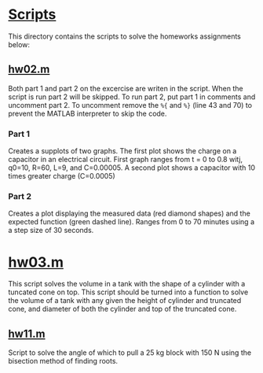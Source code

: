# [Scripts](Scripts)
This directory contains the scripts to solve the homeworks assignments below:

## [hw02.m](hw02.m)
Both part 1 and part 2 on the excercise are writen in the script. When the script is run part 2 will be skipped. To run part 2, put part 1 in comments and uncomment part 2. To uncomment remove the `%{` and `%}` (line 43 and 70) to prevent the MATLAB interpreter to skip the code.

### Part 1
Creates a supplots of two graphs. The first plot shows the charge on a capacitor in an electrical circuit. First graph ranges from t = 0 to 0.8 witj, q0=10, R=60, L=9, and C=0.00005. A second plot shows a capacitor with 10 times greater charge (C=0.0005)

### Part 2
Creates a plot displaying the measured data (red diamond shapes) and the expected function (green dashed line). Ranges from 0 to 70 minutes using a a step size of 30 seconds.

# [hw03.m](hw03.m)
This script solves the volume in a tank with the shape of a cylinder with a tuncated cone on top. This script should be turned into a function to solve the volume of a tank with any given the height of cylinder and truncated cone, and diameter of both the cylinder and top of the truncated cone.

## [hw11.m](hw11.m)
Script to solve the angle of which to pull a 25 kg block with 150 N using the bisection method of finding roots.
